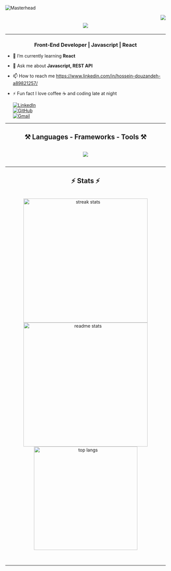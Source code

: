 ![Masterhead](https://res.cloudinary.com/superfolio/image/upload/v1620689979/68747470733a2f2f692e70696e696d672e636f6d2f6f726967696e616c732f63362f33332f63322f63363333633230656465383266306530636564376435373064626533613166332e676966_yjuh2s.gif)

<img align="right" src="https://visitor-badge.laobi.icu/badge?page_id=Douzandeh.Douzandeh" />

<h1 align="center">
    <img src="https://readme-typing-svg.herokuapp.com/?color=6d28d9&font=Righteous&size=35&center=true&vCenter=true&width=600&height=80&duration=4000&lines=Hi+There!+👋;+I'm+Hossein+Douzandeh!;+Front-End+Developer;+React+Enthusiast" />
</h1>
<hr/>
<h3 align="center">Front-End Developer | Javascript | React</h3>

- 🌱 I’m currently learning **React**

- 💬 Ask me about **Javascript, REST API**

- 📫 How to reach me  https://www.linkedin.com/in/hossein-douzandeh-a89821257/

- ⚡ Fun fact I love coffee ☕ and coding late at night

  [![LinkedIn](https://img.shields.io/badge/LinkedIn-0077B5?style=for-the-badge&logo=linkedin&logoColor=white)](https://www.linkedin.com/in/hossein-douzandeh-a89821257/)  
  [![GitHub](https://img.shields.io/badge/GitHub-333333?style=for-the-badge&logo=github&logoColor=white)](https://github.com/Douzandeh)  
  [![Gmail](https://img.shields.io/badge/Gmail-D14836?style=for-the-badge&logo=gmail&logoColor=white)](mailto:douzandeh.k@gmail.com)



<hr/>

<h2 align="center">⚒️ Languages - Frameworks - Tools ⚒️</h2>
<br/>

<div align="center">
    <img src="https://skillicons.dev/icons?i=html,css,sass,bootstrap,tailwind,js,react,vite,npm,git,github,figma,xd,vscode" />
</div>

<br/>
<hr/>

<h2 align="center">⚡ Stats ⚡</h2>
<br>
<div align="center">
  <img width=390 src="https://github-readme-streak-stats.herokuapp.com/?user=Douzandeh&count_private=true&theme=buefy-dark&border_radius=10&ring=6D28D9&fire=6D28D9" alt="streak stats"/>

  <img width=390 src="https://github-readme-stats.vercel.app/api?username=Douzandeh&count_private=true&show_icons=true&theme=midnight-purple&border_radius=10" alt="readme stats" />
  <br/>
  <img width=325 align="center" src="https://github-readme-stats.vercel.app/api/top-langs/?username=Douzandeh&hide=HTML&langs_count=8&layout=compact&theme=midnight-purple&border_radius=10" alt="top langs" />
</div>
<br/><br/>
<hr/>

